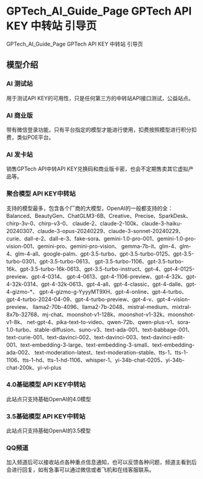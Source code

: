 # GPTech_AI_Guide_Page GPTech API KEY 中转站 引导页

 GPTech_AI_Guide_Page GPTech API KEY 中转站 引导页
 
## 模型介绍

### AI 测试站 
用于测试API KEY的可用性，只是任何第三方的中转站API接口测试，公益站点。

### AI 商业版 
带有微信登录功能，只有平台指定的模型才能进行使用，扣费按照模型进行积分扣费，类似POE平台。

### AI 发卡站 
销售GPTech API中转API KEY兑换码和商业版卡密，也会不定期售卖其它虚拟产品等。

### 聚合模型 API KEY中转站 
支持的模型最多，包含各个厂商的大模型，OpenAI的一般都支持的全：
Balanced、BeautyGen、ChatGLM3-6B、Creative、Precise、SparkDesk、chirp-3v-0、chirp-v3-0、
claude-2、claude-2-100k、claude-3-haiku-20240307、claude-3-opus-20240229、claude-3-sonnet-20240229、
curie、dall-e-2、dall-e-3、fake-sora、gemini-1.0-pro-001、gemini-1.0-pro-vision-001、gemini-pro、gemini-pro-vision、
gemma-7b-it、glm-4、glm-4、glm-4-all、google-palm、gpt-3.5-turbo、gpt-3.5-turbo-0125、gpt-3.5-turbo-0301、gpt-3.5-turbo-0613、
gpt-3.5-turbo-1106、gpt-3.5-turbo-16k、gpt-3.5-turbo-16k-0613、gpt-3.5-turbo-instruct、gpt-4、gpt-4-0125-preview、gpt-4-0314、
gpt-4-0613、gpt-4-1106-preview、gpt-4-32k、gpt-4-32k-0314、gpt-4-32k-0613、gpt-4-all、gpt-4-classic、gpt-4-dalle、gpt-4-gizmo-*、
gpt-4-gizmo-g-YyyyMT9XH、gpt-4-online、gpt-4-turbo、gpt-4-turbo-2024-04-09、gpt-4-turbo-preview、gpt-4-v、gpt-4-vision-preview、
llama2-70b-4096、llama2-7b-2048、mistral-medium、mixtral-8x7b-32768、mj-chat、moonshot-v1-128k、moonshot-v1-32k、moonshot-v1-8k、
net-gpt-4、pika-text-to-video、qwen-72b、qwen-plus-v1、sora-1.0-turbo、stable-diffusion、suno-v3、text-ada-001、text-babbage-001、
text-curie-001、text-davinci-002、text-davinci-003、text-davinci-edit-001、text-embedding-3-large、text-embedding-3-small、text-embedding-ada-002、
text-moderation-latest、text-moderation-stable、tts-1、tts-1-1106、tts-1-hd、tts-1-hd-1106、whisper-1、yi-34b-chat-0205、yi-34b-chat-200k、yi-vl-plus

### 4.0基础模型 API KEY中转站 
此站点只支持基础OpenAI的4.0模型

### 3.5基础模型 API KEY中转站 
此站点只支持基础OpenAI的3.5模型

### QQ频道
加入频道后可以接收站点各种重点信息通知，也可以反馈各种问题，频道主看到后会进行回复，如有急事可以通过微信或者飞机和在线客服联系。